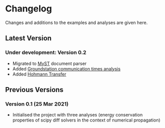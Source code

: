 # Changelog

Changes and additions to the examples and analyses are given here.

## Latest Version

### Under development: Version 0.2

- Migrated to [MyST](https://myst-parser.readthedocs.io/en/latest/) document parser
- Added [Groundstation communication times analysis](how_to_guides/basics/gs_access.ipynb)
- Added [Hohmann Transfer](how_to_guides/maneuver/hohmann_1.ipynb)

## Previous Versions

### Version 0.1 (25 Mar 2021)

- Initialised the project with three analyses (energy conservation properties of scipy diff solvers in the context of
  numerical propagation)



